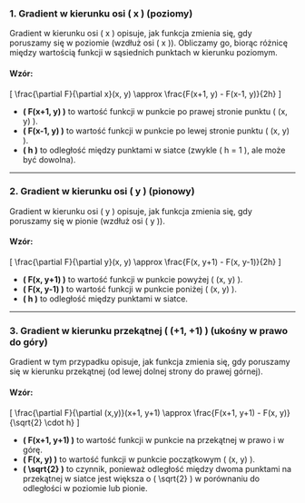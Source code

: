  
### 1. **Gradient w kierunku osi \( x \) (poziomy)**

Gradient w kierunku osi \( x \) opisuje, jak funkcja zmienia się, gdy poruszamy się w poziomie (wzdłuż osi \( x \)). Obliczamy go, biorąc różnicę między wartością funkcji w sąsiednich punktach w kierunku poziomym.

#### Wzór:
\[
\frac{\partial F}{\partial x}(x, y) \approx \frac{F(x+1, y) - F(x-1, y)}{2h}
\]

- **\( F(x+1, y) \)** to wartość funkcji w punkcie po prawej stronie punktu \( (x, y) \).
- **\( F(x-1, y) \)** to wartość funkcji w punkcie po lewej stronie punktu \( (x, y) \).
- **\( h \)** to odległość między punktami w siatce (zwykle \( h = 1 \), ale może być dowolna).

 
---

### 2. **Gradient w kierunku osi \( y \) (pionowy)**

Gradient w kierunku osi \( y \) opisuje, jak funkcja zmienia się, gdy poruszamy się w pionie (wzdłuż osi \( y \)).

#### Wzór:
\[
\frac{\partial F}{\partial y}(x, y) \approx \frac{F(x, y+1) - F(x, y-1)}{2h}
\]

- **\( F(x, y+1) \)** to wartość funkcji w punkcie powyżej \( (x, y) \).
- **\( F(x, y-1) \)** to wartość funkcji w punkcie poniżej \( (x, y) \).
- **\( h \)** to odległość między punktami w siatce.
 
---

### 3. **Gradient w kierunku przekątnej \( (+1, +1) \) (ukośny w prawo do góry)**

Gradient w tym przypadku opisuje, jak funkcja zmienia się, gdy poruszamy się w kierunku przekątnej (od lewej dolnej strony do prawej górnej).

#### Wzór:
\[
\frac{\partial F}{\partial (x,y)}(x+1, y+1) \approx \frac{F(x+1, y+1) - F(x, y)}{\sqrt{2} \cdot h}
\]

- **\( F(x+1, y+1) \)** to wartość funkcji w punkcie na przekątnej w prawo i w górę.
- **\( F(x, y) \)** to wartość funkcji w punkcie początkowym \( (x, y) \).
- **\( \sqrt{2} \)** to czynnik, ponieważ odległość między dwoma punktami na przekątnej w siatce jest większa o \( \sqrt{2} \) w porównaniu do odległości w poziomie lub pionie.
 
 